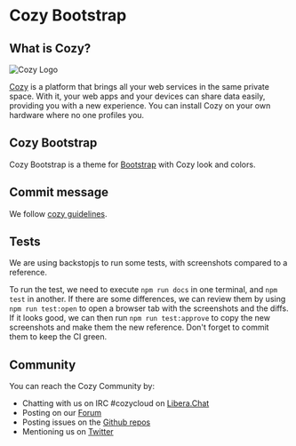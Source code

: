 Cozy Bootstrap
==============

## What is Cozy?

![Cozy Logo](https://cdn.rawgit.com/cozy/cozy-guidelines/master/templates/cozy_logo_small.svg)

[Cozy](https://cozy.io) is a platform that brings all your web services in the
same private space. With it, your web apps and your devices can share data
easily, providing you with a new experience. You can install Cozy on your own
hardware where no one profiles you.

## Cozy Bootstrap

Cozy Bootstrap is a theme for [Bootstrap](https://getbootstrap.com/) with Cozy
look and colors.

## Commit message

We follow [cozy guidelines](https://docs.cozy.io/cozy-guidelines/#commit-messages).

## Tests

We are using backstopjs to run some tests, with screenshots compared to a
reference.

To run the test, we need to execute `npm run docs` in one terminal, and `npm
test` in another. If there are some differences, we can review them by using
`npm run test:open` to open a browser tab with the screenshots and the diffs.
If it looks good, we can then run `npm run test:approve` to copy the new
screenshots and make them the new reference. Don't forget to commit them to
keep the CI green.

## Community

You can reach the Cozy Community by:

* Chatting with us on IRC #cozycloud on [Libera.Chat](https://web.libera.chat/#cozycloud)
* Posting on our [Forum](https://forum.cozy.io)
* Posting issues on the [Github repos](https://github.com/cozy/)
* Mentioning us on [Twitter](https://twitter.com/cozycloud)

